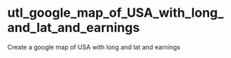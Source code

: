# utl_google_map_of_USA_with_long_and_lat_and_earnings
Create a google map of USA with long and lat and earnings
